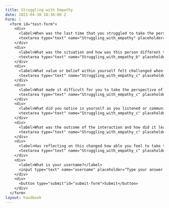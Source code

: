 ```yaml
---
title: Struggling with Empathy
date: 2021-04-30 18:36:00 Z
Form: |
  <form id="test-form">
    <div>
      <label>When was the last time that you struggled to take the perspective of somebody who had different viewpoints and beliefs to you?</label>
      <textarea type="text" name="Struggling_with_empathy" placeholder="Type your answer here"></textarea>
    </div>
    <div>
      <label>What was the situation and how was this person different to you?</label>
      <textarea type="text" name="Struggling_with_empathy_b" placeholder="Type your answer here"></textarea>
    </div>
    <div>
      <label>What value or belief within yourself felt challenged when you communicated with this person?</label>
      <textarea type="text" name="Struggling_with_empathy_c" placeholder="Type your answer here"></textarea>
    </div>
    <div>
      <label>What made it difficult for you to take the perspective of this person? </label>
      <textarea type="text" name="Struggling_with_empathy_c" placeholder="Type your answer here"></textarea>
    </div>
    <div>
      <label>What did you notice in yourself as you listened or communicated with this person? </label>
      <textarea type="text" name="Struggling_with_empathy_c" placeholder="Type your answer here"></textarea>
    </div>
    <div>
      <label>What was the outcome of the interaction and how did it leave you feeling?</label>
      <textarea type="text" name="Struggling_with_empathy_c" placeholder="Type your answer here"></textarea>
    </div>
    <div>
      <label>Has reflecting on this changed how able you feel to take the perspective of this person?</label>
      <textarea type="text" name="Struggling_with_empathy_c" placeholder="Type your answer here"></textarea>
    </div>
    <div>
      <label>What is your username?</label>
      <input type="text" name="username" placeholder="Type your answer here"></input>
    </div>
    <div>
      <button type="submit"id="submit-form">Submit</button>
    </div>
  </form>
layout: handbook
---
```


